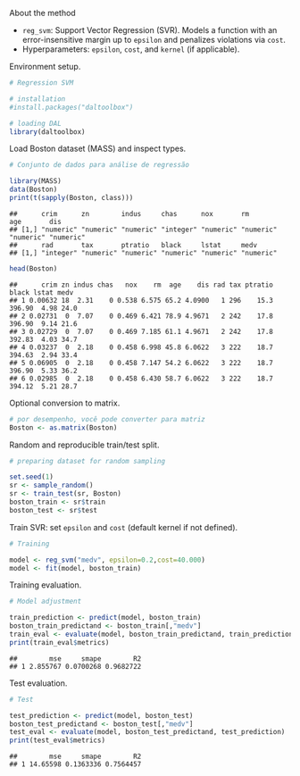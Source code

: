About the method
- `reg_svm`: Support Vector Regression (SVR). Models a function with an error-insensitive margin up to `epsilon` and penalizes violations via `cost`.
- Hyperparameters: `epsilon`, `cost`, and `kernel` (if applicable).

Environment setup.

``` r
# Regression SVM

# installation 
#install.packages("daltoolbox")

# loading DAL
library(daltoolbox) 
```

Load Boston dataset (MASS) and inspect types.

``` r
# Conjunto de dados para análise de regressão

library(MASS)
data(Boston)
print(t(sapply(Boston, class)))
```

```
##      crim      zn        indus     chas      nox       rm        age       dis      
## [1,] "numeric" "numeric" "numeric" "integer" "numeric" "numeric" "numeric" "numeric"
##      rad       tax       ptratio   black     lstat     medv     
## [1,] "integer" "numeric" "numeric" "numeric" "numeric" "numeric"
```

``` r
head(Boston)
```

```
##      crim zn indus chas   nox    rm  age    dis rad tax ptratio  black lstat medv
## 1 0.00632 18  2.31    0 0.538 6.575 65.2 4.0900   1 296    15.3 396.90  4.98 24.0
## 2 0.02731  0  7.07    0 0.469 6.421 78.9 4.9671   2 242    17.8 396.90  9.14 21.6
## 3 0.02729  0  7.07    0 0.469 7.185 61.1 4.9671   2 242    17.8 392.83  4.03 34.7
## 4 0.03237  0  2.18    0 0.458 6.998 45.8 6.0622   3 222    18.7 394.63  2.94 33.4
## 5 0.06905  0  2.18    0 0.458 7.147 54.2 6.0622   3 222    18.7 396.90  5.33 36.2
## 6 0.02985  0  2.18    0 0.458 6.430 58.7 6.0622   3 222    18.7 394.12  5.21 28.7
```

Optional conversion to matrix.

``` r
# por desempenho, você pode converter para matriz
Boston <- as.matrix(Boston)
```

Random and reproducible train/test split.

``` r
# preparing dataset for random sampling

set.seed(1)
sr <- sample_random()
sr <- train_test(sr, Boston)
boston_train <- sr$train
boston_test <- sr$test
```

Train SVR: set `epsilon` and `cost` (default kernel if not defined).

``` r
# Training

model <- reg_svm("medv", epsilon=0.2,cost=40.000)
model <- fit(model, boston_train)
```

Training evaluation.

``` r
# Model adjustment

train_prediction <- predict(model, boston_train)
boston_train_predictand <- boston_train[,"medv"]
train_eval <- evaluate(model, boston_train_predictand, train_prediction)
print(train_eval$metrics)
```

```
##        mse     smape        R2
## 1 2.855767 0.0700268 0.9682722
```

Test evaluation.

``` r
# Test

test_prediction <- predict(model, boston_test)
boston_test_predictand <- boston_test[,"medv"]
test_eval <- evaluate(model, boston_test_predictand, test_prediction)
print(test_eval$metrics)
```

```
##        mse     smape        R2
## 1 14.65598 0.1363336 0.7564457
```
